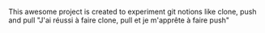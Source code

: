 This awesome project is created to experiment git notions like clone, push and pull
<achievements>
"J'ai réussi à faire clone, pull et je m'apprête à faire push"
</achievements>